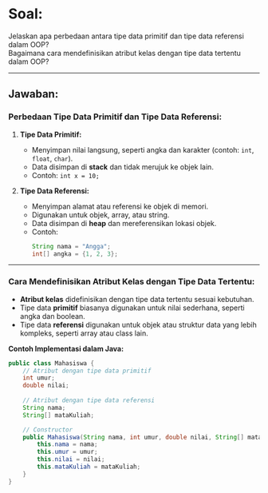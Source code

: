 # Soal:
Jelaskan apa perbedaan antara tipe data primitif dan tipe data referensi dalam OOP?  
Bagaimana cara mendefinisikan atribut kelas dengan tipe data tertentu dalam OOP?

---

## Jawaban:

### Perbedaan Tipe Data Primitif dan Tipe Data Referensi:

1. **Tipe Data Primitif:**
   - Menyimpan nilai langsung, seperti angka dan karakter (contoh: `int`, `float`, `char`).
   - Data disimpan di **stack** dan tidak merujuk ke objek lain.
   - Contoh: `int x = 10;`

2. **Tipe Data Referensi:**
   - Menyimpan alamat atau referensi ke objek di memori.
   - Digunakan untuk objek, array, atau string.
   - Data disimpan di **heap** dan mereferensikan lokasi objek.
   - Contoh: 
     ```java
     String nama = "Angga";
     int[] angka = {1, 2, 3};
     ```

---

### Cara Mendefinisikan Atribut Kelas dengan Tipe Data Tertentu:

- **Atribut kelas** didefinisikan dengan tipe data tertentu sesuai kebutuhan.
- Tipe data **primitif** biasanya digunakan untuk nilai sederhana, seperti angka dan boolean.
- Tipe data **referensi** digunakan untuk objek atau struktur data yang lebih kompleks, seperti array atau class lain.

**Contoh Implementasi dalam Java:**

```java
public class Mahasiswa {
    // Atribut dengan tipe data primitif
    int umur;
    double nilai;
    
    // Atribut dengan tipe data referensi
    String nama;
    String[] mataKuliah;

    // Constructor
    public Mahasiswa(String nama, int umur, double nilai, String[] mataKuliah) {
        this.nama = nama;
        this.umur = umur;
        this.nilai = nilai;
        this.mataKuliah = mataKuliah;
    }
}

